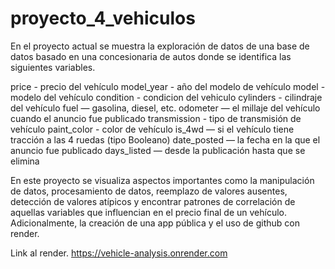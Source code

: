 # proyecto_4_vehiculos
En el proyecto actual se muestra la exploración de datos de una base de datos basado en una concesionaria de autos donde se identifica las siguientes variables.

price - precio del vehículo
model_year - año del modelo de vehículo
model - modelo del vehículo
condition - condicion del vehiculo
cylinders - cilindraje del vehículo
fuel — gasolina, diesel, etc.
odometer — el millaje del vehículo cuando el anuncio fue publicado
transmission - tipo de transmisión de vehículo
paint_color - color de vehículo
is_4wd — si el vehículo tiene tracción a las 4 ruedas (tipo Booleano)
date_posted — la fecha en la que el anuncio fue publicado
days_listed — desde la publicación hasta que se elimina

En este proyecto se visualiza aspectos importantes como la manipulación de datos, procesamiento de datos, reemplazo de valores ausentes, detección de valores atípicos y encontrar patrones de correlación de aquellas variables que influencian en el precio final de un vehículo. Adicionalmente, la creación de una app pública y el uso de github con render.

Link al render.
https://vehicle-analysis.onrender.com
